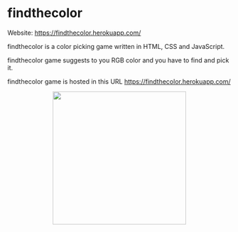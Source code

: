 ﻿# findthecolor
 Website: https://findthecolor.herokuapp.com/

findthecolor is a color picking game written in HTML, CSS and JavaScript.

findthecolor game suggests to you RGB color and you have to find and pick it.

findthecolor game is hosted in this URL 
https://findthecolor.herokuapp.com/

<p align="center">
<img src="https://raw.github.com/NiveditaMandal/findthecolor/main/screenshot.png" width="300px"/>
</p>

